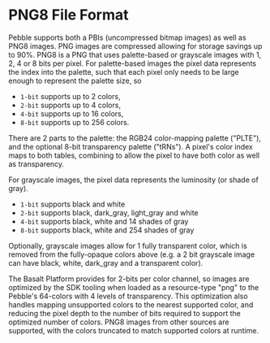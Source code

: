 # PNG8 File Format

Pebble supports both a PBIs (uncompressed bitmap images) as well as PNG8 images. PNG images are compressed allowing for storage savings up to 90%. PNG8 is a PNG that uses palette-based or grayscale images with 1, 2, 4 or 8 bits per pixel. For palette-based images the pixel data represents the index into the palette, such that each pixel only needs to be large enough to represent the palette size, so 

* `1-bit` supports up to 2 colors, 
* `2-bit` supports up to 4 colors, 
* `4-bit` supports up to 16 colors, 
* `8-bit` supports up to 256 colors.


There are 2 parts to the palette: the RGB24 color-mapping palette ("PLTE"), and the optional 8-bit transparency palette ("tRNs"). A pixel's color index maps to both tables, combining to allow the pixel to have both color as well as transparency.

For grayscale images, the pixel data represents the luminosity (or shade of gray). 

* `1-bit` supports black and white 
* `2-bit` supports black, dark_gray, light_gray and white 
* `4-bit` supports black, white and 14 shades of gray 
* `8-bit` supports black, white and 254 shades of gray


Optionally, grayscale images allow for 1 fully transparent color, which is removed from the fully-opaque colors above (e.g. a 2 bit grayscale image can have black, white, dark_gray and a transparent color).

The Basalt Platform provides for 2-bits per color channel, so images are optimized by the SDK tooling when loaded as a resource-type "png" to the Pebble's 64-colors with 4 levels of transparency. This optimization also handles mapping unsupported colors to the nearest supported color, and reducing the pixel depth to the number of bits required to support the optimized number of colors. PNG8 images from other sources are supported, with the colors truncated to match supported colors at runtime.

